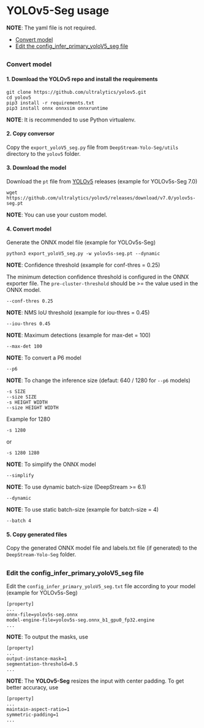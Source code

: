 # YOLOv5-Seg usage

**NOTE**: The yaml file is not required.

* [Convert model](#convert-model)
* [Edit the config_infer_primary_yoloV5_seg file](#edit-the-config_infer_primary_yolov5_seg-file)

##

### Convert model

#### 1. Download the YOLOv5 repo and install the requirements

```
git clone https://github.com/ultralytics/yolov5.git
cd yolov5
pip3 install -r requirements.txt
pip3 install onnx onnxsim onnxruntime
```

**NOTE**: It is recommended to use Python virtualenv.

#### 2. Copy conversor

Copy the `export_yoloV5_seg.py` file from `DeepStream-Yolo-Seg/utils` directory to the `yolov5` folder.

#### 3. Download the model

Download the `pt` file from [YOLOv5](https://github.com/ultralytics/yolov5/releases/) releases (example for YOLOv5s-Seg 7.0)

```
wget https://github.com/ultralytics/yolov5/releases/download/v7.0/yolov5s-seg.pt
```

**NOTE**: You can use your custom model.

#### 4. Convert model

Generate the ONNX model file (example for YOLOv5s-Seg)

```
python3 export_yoloV5_seg.py -w yolov5s-seg.pt --dynamic
```

**NOTE**: Confidence threshold (example for conf-thres = 0.25)

The minimum detection confidence threshold is configured in the ONNX exporter file. The `pre-cluster-threshold` should be >= the value used in the ONNX model.

```
--conf-thres 0.25
```

**NOTE**: NMS IoU threshold (example for iou-thres = 0.45)

```
--iou-thres 0.45
```

**NOTE**: Maximum detections (example for max-det = 100)

```
--max-det 100
```

**NOTE**: To convert a P6 model

```
--p6
```

**NOTE**: To change the inference size (defaut: 640 / 1280 for `--p6` models)

```
-s SIZE
--size SIZE
-s HEIGHT WIDTH
--size HEIGHT WIDTH
```

Example for 1280

```
-s 1280
```

or

```
-s 1280 1280
```

**NOTE**: To simplify the ONNX model

```
--simplify
```

**NOTE**: To use dynamic batch-size (DeepStream >= 6.1)

```
--dynamic
```

**NOTE**: To use static batch-size (example for batch-size = 4)

```
--batch 4
```

#### 5. Copy generated files

Copy the generated ONNX model file and labels.txt file (if generated) to the `DeepStream-Yolo-Seg` folder.

##

### Edit the config_infer_primary_yoloV5_seg file

Edit the `config_infer_primary_yoloV5_seg.txt` file according to your model (example for YOLOv5s-Seg)

```
[property]
...
onnx-file=yolov5s-seg.onnx
model-engine-file=yolov5s-seg.onnx_b1_gpu0_fp32.engine
...
```

**NOTE**: To output the masks, use

```
[property]
...
output-instance-mask=1
segmentation-threshold=0.5
...
```

**NOTE**: The **YOLOv5-Seg** resizes the input with center padding. To get better accuracy, use

```
[property]
...
maintain-aspect-ratio=1
symmetric-padding=1
...
```
